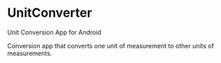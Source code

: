 # UnitConverter
Unit Conversion App for Android

Conversion app that converts one unit of measurement to other units of measurements.
